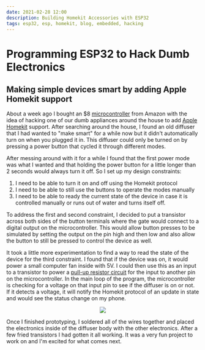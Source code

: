 ```yaml
---
date: 2021-02-28 12:00
description: Building Homekit Accessories with ESP32
tags: esp32, esp, homekit, blog, embedded, hacking
---
```

# Programming ESP32 to Hack Dumb Electronics
## Making simple devices smart by adding Apple Homekit support

About a week ago I bought an $8 [microcontroller](https://www.amazon.com/gp/product/B079PVCF2G/ref=ppx_yo_dt_b_asin_title_o02_s00?ie=UTF8&psc=1) from Amazon with the idea of hacking one of our dumb appliances around the house to add [Apple Homekit](https://www.apple.com/ios/home) support. After searching around the house, I found an old diffuser that I had wanted to "make smart" for a while now but it didn't automatically turn on when you plugged it in. This diffuser could only be turned on by pressing a power button that cycled it through different modes.

After messing around with it for a while I found that the first power mode was what I wanted and that holding the power button for a little longer than 2 seconds would always turn it off. So I set up my design constraints:
1. I need to be able to turn it on and off using the Homekit protocol
2. I need to be able to still use the buttons to operate the modes manually
3. I need to be able to ready the current state of the device in case it is controlled manually or runs out of water and turns itself off.

To address the first and second constraint, I decided to put a transistor across both sides of the button terminals where the gate would connect to a digital output on the microcontroller. This would allow button presses to be simulated by setting the output on the pin high and then low and also allow the button to still be pressed to control the device as well.

It took a little more experimentation to find a way to read the state of the device for the third constraint. I found that if the device was on, it would power a small computer fan inside with 5V. I could then use this as an input to a transistor to power a [pull-up resistor circuit](https://www.electronics-tutorials.ws/logic/pull-up-resistor.html) for the input to another pin on the microcontroller. In the main loop of the program, the microcontroller is checking for a voltage on that input pin to see if the diffuser is on or not. If it detects a voltage, it will notify the Homekit protocol of an update in state and would see the status change on my phone.

<p align="center">
<img src="/images/circuit1.jpg">
</p>

Once I finished prototyping, I soldered all of the wires together and placed the electronics inside of the diffuser body with the other electronics. After a few fried transistors I had gotten it all working. It was a very fun project to work on and I'm excited for what comes next.